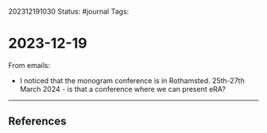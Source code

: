 202312191030
Status: #journal
Tags: 

# 2023-12-19

From emails: 
- I noticed that the monogram conference is in Rothamsted.  25th-27th March 2024 - is that a conference where we can present eRA?

---
## References
